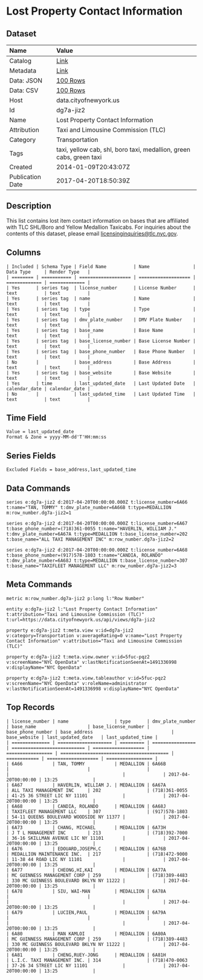 # Lost Property Contact Information

## Dataset

| Name | Value |
| :--- | :---- |
| Catalog | [Link](https://catalog.data.gov/dataset/lost-property-contact-information-f4502) |
| Metadata | [Link](https://data.cityofnewyork.us/api/views/dg7a-jiz2) |
| Data: JSON | [100 Rows](https://data.cityofnewyork.us/api/views/dg7a-jiz2/rows.json?max_rows=100) |
| Data: CSV | [100 Rows](https://data.cityofnewyork.us/api/views/dg7a-jiz2/rows.csv?max_rows=100) |
| Host | data.cityofnewyork.us |
| Id | dg7a-jiz2 |
| Name | Lost Property Contact Information |
| Attribution | Taxi and Limousine Commission (TLC) |
| Category | Transportation |
| Tags | taxi, yellow cab, shl, boro taxi, medallion, green cabs, green taxi |
| Created | 2014-01-09T20:43:07Z |
| Publication Date | 2017-04-20T18:50:39Z |

## Description

This list contains lost item contact information on  bases that are affiliated with TLC SHL/Boro and Yellow Medallion Taxicabs. For inquiries about the contents of this dataset, please email licensinginquiries@tlc.nyc.gov.

## Columns

```ls
| Included | Schema Type | Field Name          | Name                | Data Type     | Render Type   |
| ======== | =========== | =================== | =================== | ============= | ============= |
| Yes      | series tag  | license_number      | License Number      | text          | text          |
| Yes      | series tag  | name                | Name                | text          | text          |
| Yes      | series tag  | type                | Type                | text          | text          |
| Yes      | series tag  | dmv_plate_number    | DMV Plate Number    | text          | text          |
| Yes      | series tag  | base_name           | Base Name           | text          | text          |
| Yes      | series tag  | base_license_number | Base License Number | text          | text          |
| Yes      | series tag  | base_phone_number   | Base Phone Number   | text          | text          |
| No       |             | base_address        | Base Address        | text          | text          |
| Yes      | series tag  | base_website        | Base Website        | text          | text          |
| Yes      | time        | last_updated_date   | Last Updated Date   | calendar_date | calendar_date |
| No       |             | last_updated_time   | Last Updated Time   | text          | text          |
```

## Time Field

```ls
Value = last_updated_date
Format & Zone = yyyy-MM-dd'T'HH:mm:ss
```

## Series Fields

```ls
Excluded Fields = base_address,last_updated_time
```

## Data Commands

```ls
series e:dg7a-jiz2 d:2017-04-20T00:00:00.000Z t:license_number=6A66 t:name="TAN, TOMMY" t:dmv_plate_number=6A66B t:type=MEDALLION m:row_number.dg7a-jiz2=1

series e:dg7a-jiz2 d:2017-04-20T00:00:00.000Z t:license_number=6A67 t:base_phone_number=(718)361-0055 t:name="HAVERLIN, WILLIAM J." t:dmv_plate_number=6A67A t:type=MEDALLION t:base_license_number=202 t:base_name="ALL TAXI MANAGEMENT INC" m:row_number.dg7a-jiz2=2

series e:dg7a-jiz2 d:2017-04-20T00:00:00.000Z t:license_number=6A68 t:base_phone_number=(917)578-1803 t:name="CANDIA, ROLANDO" t:dmv_plate_number=6A68J t:type=MEDALLION t:base_license_number=307 t:base_name="TAXIFLEET MANAGEMENT LLC" m:row_number.dg7a-jiz2=3
```

## Meta Commands

```ls
metric m:row_number.dg7a-jiz2 p:long l:"Row Number"

entity e:dg7a-jiz2 l:"Lost Property Contact Information" t:attribution="Taxi and Limousine Commission (TLC)" t:url=https://data.cityofnewyork.us/api/views/dg7a-jiz2

property e:dg7a-jiz2 t:meta.view v:id=dg7a-jiz2 v:category=Transportation v:averageRating=0 v:name="Lost Property Contact Information" v:attribution="Taxi and Limousine Commission (TLC)"

property e:dg7a-jiz2 t:meta.view.owner v:id=5fuc-pqz2 v:screenName="NYC OpenData" v:lastNotificationSeenAt=1491336998 v:displayName="NYC OpenData"

property e:dg7a-jiz2 t:meta.view.tableauthor v:id=5fuc-pqz2 v:screenName="NYC OpenData" v:roleName=administrator v:lastNotificationSeenAt=1491336998 v:displayName="NYC OpenData"
```

## Top Records

```ls
| license_number | name                 | type      | dmv_plate_number | base_name                   | base_license_number | base_phone_number | base_address                             | base_website | last_updated_date   | last_updated_time | 
| ============== | ==================== | ========= | ================ | =========================== | =================== | ================= | ======================================== | ============ | =================== | ================= | 
| 6A66           | TAN, TOMMY           | MEDALLION | 6A66B            |                             |                     |                   |                                          |              | 2017-04-20T00:00:00 | 13:25             | 
| 6A67           | HAVERLIN, WILLIAM J. | MEDALLION | 6A67A            | ALL TAXI MANAGEMENT INC     | 202                 | (718)361-0055     | 41-25 36 STREET LIC NY 11101             |              | 2017-04-20T00:00:00 | 13:25             | 
| 6A68           | CANDIA, ROLANDO      | MEDALLION | 6A68J            | TAXIFLEET MANAGEMENT LLC    | 307                 | (917)578-1803     | 54-11 QUEENS BOULEVARD WOODSIDE NY 11377 |              | 2017-04-20T00:00:00 | 13:25             | 
| 6A73           | CHANG, MICHAEL       | MEDALLION | 6A73H            | J T L MANAGEMENT INC        | 213                 | (718)392-7000     | 36-16 SKILLMAN AVENUE LIC NY 11101       |              | 2017-04-20T00:00:00 | 13:25             | 
| 6A76           | EDOUARD,JOSEPH,C     | MEDALLION | 6A76B            | MEDALLION MAINTENANCE INC.  | 217                 | (718)472-9000     | 11-38 44 ROAD LIC NY 11101               |              | 2017-04-20T00:00:00 | 13:25             | 
| 6A77           | CHEONG,HI,KAI        | MEDALLION | 6A77A            | MC GUINNESS MANAGEMENT CORP | 259                 | (718)389-4483     | 330 MC GUINNESS BOULEVARD BKLYN NY 11222 |              | 2017-04-20T00:00:00 | 13:25             | 
| 6A78           | SIU, WAI-MAN         | MEDALLION | 6A78A            |                             |                     |                   |                                          |              | 2017-04-20T00:00:00 | 13:25             | 
| 6A79           | LUCIEN,PAUL          | MEDALLION | 6A79A            |                             |                     |                   |                                          |              | 2017-04-20T00:00:00 | 13:25             | 
| 6A80           | MAN KAMLOI           | MEDALLION | 6A80A            | MC GUINNESS MANAGEMENT CORP | 259                 | (718)389-4483     | 330 MC GUINNESS BOULEVARD BKLYN NY 11222 |              | 2017-04-20T00:00:00 | 13:25             | 
| 6A81           | CHENG,RUEY-JONG      | MEDALLION | 6A81H            | L.I.C. TAXI MANAGEMENT INC. | 314                 | (718)470-0063     | 37-26 34 STREET LIC NY 11101             |              | 2017-04-20T00:00:00 | 13:25             | 
```